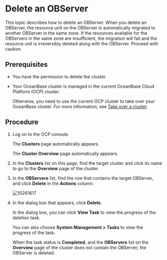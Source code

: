 Delete an OBServer
================================

This topic describes how to delete an OBServer. When you delete an OBServer, the resource unit on the OBServer is automatically migrated to another OBServer in the same zone. If the resources available for the OBServers in the same zone are insufficient, the migration will fail and the resource unit is irreversibly deleted along with the OBServer. Proceed with caution.

Prerequisites
-------------------------

* You have the permission to delete the cluster.

* Your OceanBase cluster is managed in the current OceanBase Cloud Platform (OCP) cluster.

   Otherwise, you need to use the current OCP cluster to take over your OceanBase cluster. For more information, see [Take over a cluster](../100.take-over-a-cluster.md).

Procedure
-------------------------

1. Log on to the OCP console.

   The **Clusters** page automatically appears.

   The **Cluster Overview** page automatically appears.

2. In the **Clusters** list on this page, find the target cluster and click its name to go to the **Overview** page of the cluster.

3. In the **OBServers** list, find the row that contains the target OBServer, and click **Delete** in the **Actions** column.

   ![10261617](https://help-static-aliyun-doc.aliyuncs.com/assets/img/en-US/3325306461/p343935.png)

4. In the dialog box that appears, click **Delete**.

   In the dialog box, you can click **View Task** to view the progress of the deletion task.

   You can also choose **System Management > Tasks** to view the progress of the task.

   When the task status is **Completed**, and the **OBServers** list on the **Overview** page of the cluster does not contain the OBServer, the OBServer is deleted.
